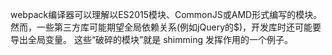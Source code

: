 webpack编译器可以理解以ES2015模块、CommonJS或AMD形式编写的模块。
然而，一些第三方库可能期望全局依赖关系(例如jQuery的$)，开发库时还可能要导出全局变量。
这些“破碎的模块”就是 shimming 发挥作用的一个例子。